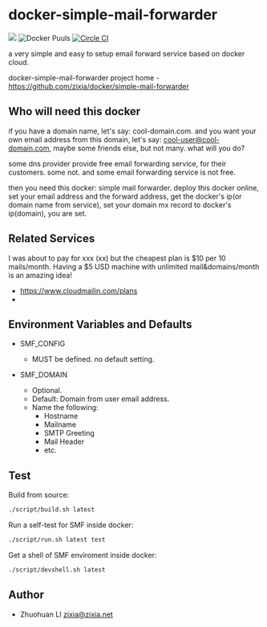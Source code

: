 # docker-simple-mail-forwarder
[![](https://badge.imagelayers.io/zixia/simple-mail-forwarder:latest.svg)](https://imagelayers.io/?images=zixia/simple-mail-forwarder:latest 'Get your own badge on imagelayers.io')
![Docker Puuls](https://img.shields.io/docker/pulls/zixia/simple-mail-forwarder.svg)
[![Circle CI](https://circleci.com/gh/zixia/docker-simple-mail-forwarder/tree/master.svg?style=svg)](https://circleci.com/gh/zixia/docker-simple-mail-forwarder/)

a very simple and easy to setup email forward service based on docker cloud.

docker-simple-mail-forwarder project home - https://github.com/zixia/docker/simple-mail-forwarder

## Who will need this docker
if you have a domain name, let's say: cool-domain.com. and you want your own email address from this domain, let's say: cool-user@cool-domain.com, maybe some friends else, but not many. what will you do?

some dns provider provide free email forwarding service, for their customers. some not. and some email forwarding service is not free.

then you need this docker: simple mail forwarder. deploy this docker online, set your email address and the forward address, get the docker's ip(or domain name from service), set your domain mx record to docker's ip(domain), you are set.

## Related Services

I was about to pay for xxx (xx) but the cheapest plan is $10 per 10 mails/month. Having a $5 USD machine with unlimited mail&domains/month is an amazing idea!

 - https://www.cloudmailin.com/plans
 - 

## Environment Variables and Defaults

 - SMF_CONFIG
    * MUST be defined. no default setting.

 - SMF_DOMAIN
    * Optional. 
    * Default: Domain from user email address.
    * Name the following:
        * Hostname
        * Mailname
        * SMTP Greeting
        * Mail Header
        * etc.

## Test

Build from source:
```bash
./script/build.sh latest
```

Run a self-test for SMF inside docker:
```bash
./script/run.sh latest test
```

Get a shell of SMF enviroment inside docker:
```bash
./script/devshell.sh latest
```

## Author
 - Zhuohuan LI <zixia@zixia.net>
